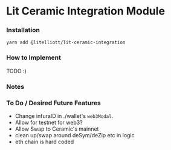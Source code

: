 # Lit Ceramic Integration Module

### Installation

`yarn add @litelliott/lit-ceramic-integration`

### How to Implement

TODO :)

### Notes

### To Do / Desired Future Features

- Change infuraID in ./wallet's `web3Modal`.
- Allow for testnet for web3?
- Allow Swap to Ceramic's mainnet
- clean up/swap around deSym/deZip etc in logic
- eth chain is hard coded
